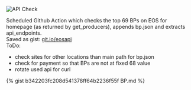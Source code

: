 ![API Check](https://github.com/miron/noapi/workflows/API%20Check/badge.svg)

Scheduled Github Action which checks the top 69 BPs on EOS for  
homepage (as returned by get_producers), appends bp.json and extracts api_endpoints.  
Saved as gist: [git.io/eosapi](https://git.io/eosapi "Block Producer APIs")  
ToDo:  
 - check sites for other locations than main path for bp.json  
 - check for payment so that BPs are not at fixed 68 value  
 - rotate used api for curl  
          
{% gist b342203fc208d541378ff64b2236f55f BP.md %}
